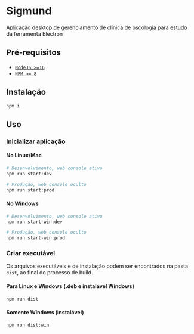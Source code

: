 # Sigmund
Aplicação desktop de gerenciamento de clínica de pscologia para estudo da ferramenta Electron

## Pré-requisitos

- [`NodeJS >=16`](https://nodejs.org/en/)
- [`NPM >= 8`](https://nodejs.org/en/)

## Instalação

```sh
npm i
```

## Uso

### Inicializar aplicação

#### No Linux/Mac

```sh
# Desenvolvimento, web console ativo
npm run start:dev

# Produção, web console oculto
npm run start:prod
```

#### No Windows

```sh
# Desenvolvimento, web console ativo
npm run start-win:dev

# Produção, web console oculto
npm run start-win:prod
```

### Criar executável

Os arquivos executáveis e de instalação podem ser encontrados na pasta `dist`, ao final do processo de build.

#### Para Linux e Windows (.deb e instalável Windows)

```sh
npm run dist
```

#### Somente Windows (instalável)

```sh
npm run dist:win
```